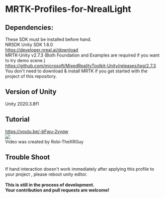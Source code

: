 # MRTK-Profiles-for-NrealLight
 
## Dependencies:
These SDK must be installed before hand.<br>
NRSDK Unity SDK 1.8.0<br>
https://developer.nreal.ai/download
<br>
MRTK-Unity v2.7.3 (Both Foundation and Examples are required if you want to try demo scene.)<br>
https://github.com/microsoft/MixedRealityToolkit-Unity/releases/tag/2.7.3
<br>
You don't need to download & install MRTK if you get started with the project of this repository.
<br>
## Version of Unity
Unity 2020.3.8f1
<br>
## Tutorial
https://youtu.be/-bFwu-2yyqw
<br>
[![](https://img.youtube.com/vi/-bFwu-2yyqw/0.jpg)](https://www.youtube.com/watch?v=-bFwu-2yyqw)
<br>Video was created by Robi-TheXRGuy
<br>
## Trouble Shoot
If hand interaction doesn't work immediately after applying this profile to your project , please reboot unity editor.
<br>
<br>
<b>This is still in the process of development. <br>
Your contribution and pull requests are welcome!</b>
